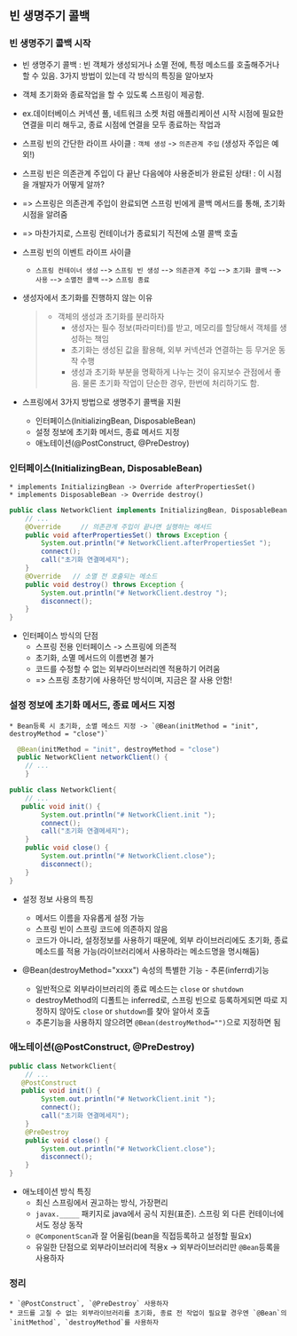 ## 빈 생명주기 콜백

### 빈 생명주기 콜백 시작
* 빈 생명주기 콜백 : 빈 객체가 생성되거나 소멸 전에, 특정 메소드를 호출해주거나 할 수 있음. 3가지 방법이 있는데 각 방식의 특징을 알아보자
* 객체 초기화와 종료작업을 할 수 있도록 스프링이 제공함.
* ex.데이터베이스 커넥션 풀, 네트워크 소켓 처럼 애플리케이션 시작 시점에 필요한 연결을 미리 해두고, 종료 시점에 연결을 모두 종료하는 작업과

* 스프링 빈의 간단한 라이프 사이클 : `객체 생성` -> `의존관계 주입` (생성자 주입은 예외!)
* 스프링 빈은 의존관계 주입이 다 끝난 다음에야 사용준비가 완료된 상태! : 이 시점을 개발자가 어떻게 알까?
* => 스프링은 의존관계 주입이 완료되면 스프링 빈에게 콜백 메서드를 통해, 초기화 시점을 알려줌
* => 마찬가지로, 스프링 컨테이너가 종료되기 직전에 소멸 콜백 호출

* 스프링 빈의 이벤트 라이프 사이클 
  * `스프링 컨테이너 생성` --> `스프링 빈 생성` --> `의존관계 주입` --> `초기화 콜백` --> `사용` --> `소멸전 콜백` --> `스프링 종료`

* 생성자에서 초기화를 진행하지 않는 이유
  > * 객체의 생성과 초기화를 분리하자
  >   * 생성자는 필수 정보(파라미터)를 받고, 메모리를 할당해서 객체를 생성하는 책임
  >   * 초기화는 생성된 값을 활용해, 외부 커넥션과 연결하는 등 무거운 동작 수행
  >   * 생성과 초기화 부분을 명확하게 나누는 것이 유지보수 관점에서 좋음. 물론 초기화 작업이 단순한 경우, 한번에 처리하기도 함.

* 스프링에서 3가지 방법으로 생명주기 콜백을 지원
  * 인터페이스(InitializingBean, DisposableBean)
  * 설정 정보에 초기화 메서드, 종료 메서드 지정
  * 애노테이션(@PostConstruct, @PreDestroy)

### 인터페이스(InitializingBean, DisposableBean)
```
* implements InitializingBean -> Override afterPropertiesSet()
* implements DisposableBean -> Override destroy()
```

```java
public class NetworkClient implements InitializingBean, DisposableBean {
    // ...
    @Override     // 의존관계 주입이 끝나면 실행하는 메서드
    public void afterPropertiesSet() throws Exception {
        System.out.println("# NetworkClient.afterPropertiesSet ");
        connect();
        call("초기화 연결메세지");
    }
    @Override   // 소멸 전 호출되는 메소드
    public void destroy() throws Exception {
        System.out.println("# NetworkClient.destroy ");
        disconnect();
    }
}
```

* 인터페이스 방식의 단점
  * 스프링 전용 인터페이스 -> 스프링에 의존적
  * 초기화, 소멸 메서드의 이름변경 불가
  * 코드를 수정할 수 없는 외부라이브러리엔 적용하기 어려움
  * => 스프링 초창기에 사용하던 방식이며, 지금은 잘 사용 안함!

### 설정 정보에 초기화 메서드, 종료 메서드 지정
```
* Bean등록 시 초기화, 소멸 메소드 지정 -> `@Bean(initMethod = "init", destroyMethod = "close")`
```

```java
  @Bean(initMethod = "init", destroyMethod = "close")
  public NetworkClient networkClient() {
    // ...
    }
```
```java
public class NetworkClient{
    // ...
   public void init() {
        System.out.println("# NetworkClient.init ");
        connect();
        call("초기화 연결메세지");
    }
    public void close() {
        System.out.println("# NetworkClient.close");
        disconnect();
    }
}
```

* 설정 정보 사용의 특징
  * 메서드 이름을 자유롭게 설정 가능
  * 스프링 빈이 스프링 코드에 의존하지 않음
  * 코드가 아니라, 설정정보를 사용하기 때문에, 외부 라이브러리에도 초기화, 종료메소드를 적용 가능(라이브러리에서 사용하라는 메소드명을 명시해둠)

* @Bean(destroyMethod="xxxx") 속성의 특별한 기능 - 추론(inferrd)기능
  * 일반적으로 외부라이브러리의 종료 메소드는 `close` or `shutdown`
  * destroyMethod의 디폴트는 inferred로, 스프링 빈으로 등록하게되면 따로 지정하지 않아도 `close` or `shutdown`를 찾아 알아서 호출
  * 추론기능을 사용하지 않으려면 `@Bean(destroyMethod="")`으로 지정하면 됨


### 애노테이션(@PostConstruct, @PreDestroy)

```java
public class NetworkClient{
    // ...
   @PostConstruct
   public void init() {
        System.out.println("# NetworkClient.init ");
        connect();
        call("초기화 연결메세지");
    }
    @PreDestroy
    public void close() {
        System.out.println("# NetworkClient.close");
        disconnect();
    }
}
```

* 애노테이션 방식 특징
  * 최신 스프링에서 권고하는 방식, 가장편리
  * `javax._____` 패키지로 java에서 공식 지원(표준). 스프링 외 다른 컨테이너에서도 정상 동작
  * `@ComponentScan`과 잘 어울림(bean을 직접등록하고 설정할 필요x)
  * 유일한 단점으로 외부라이브러리에 적용x -> 외부라이브러리만 `@Bean`등록을 사용하자

### 정리
```
* `@PostConstruct`, `@PreDestroy` 사용하자
* 코드를 고칠 수 없는 외부라이브러리를 초기화, 종료 전 작업이 필요할 경우엔 `@Bean`의 `initMethod`, `destroyMethod`를 사용하자
```